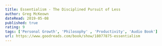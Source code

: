 ```yaml
---
title: Essentialism - The Disciplined Pursuit of Less
author: Greg McKeown
dateRead: 2019-05-08
published: true
rating: 9
tags: ['Personal Growth', 'Philosophy' , 'Productivity', 'Audio Book']
url: https://www.goodreads.com/book/show/18077875-essentialism
---
```


